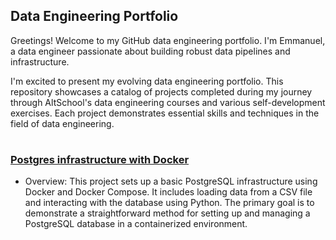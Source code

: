 ## Data Engineering Portfolio

Greetings! Welcome to my GitHub data engineering portfolio. I'm Emmanuel, a data engineer passionate about building robust data pipelines and infrastructure.

I'm excited to present my evolving data engineering portfolio. This repository showcases a catalog of projects completed during my journey through AltSchool's data engineering courses and various self-development exercises. Each project demonstrates essential skills and techniques in the field of data engineering.
#
### [Postgres infrastructure with Docker](https://github.com/emmlard/data-engineering-portfolio-projects/postgres_docker_init)

- Overview: This project sets up a basic PostgreSQL infrastructure using Docker and Docker Compose. It includes loading data from a CSV file and interacting with the database using Python. The primary goal is to demonstrate a straightforward method for setting up and managing a PostgreSQL database in a containerized environment.